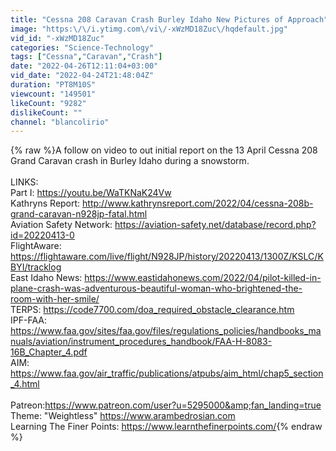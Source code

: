 ```yaml
---
title: "Cessna 208 Caravan Crash Burley Idaho New Pictures of Approach"
image: "https:\/\/i.ytimg.com\/vi\/-xWzMD18Zuc\/hqdefault.jpg"
vid_id: "-xWzMD18Zuc"
categories: "Science-Technology"
tags: ["Cessna","Caravan","Crash"]
date: "2022-04-26T12:11:04+03:00"
vid_date: "2022-04-24T21:48:04Z"
duration: "PT8M10S"
viewcount: "149501"
likeCount: "9282"
dislikeCount: ""
channel: "blancolirio"
---
```

{% raw %}A follow on video to out initial report on the 13 April Cessna 208 Grand Caravan crash in Burley Idaho during a snowstorm.<br /><br />LINKS:<br />Part I: <a rel="nofollow" target="blank" href="https://youtu.be/WaTKNaK24Vw">https://youtu.be/WaTKNaK24Vw</a><br />Kathryns Report: <a rel="nofollow" target="blank" href="http://www.kathrynsreport.com/2022/04/cessna-208b-grand-caravan-n928jp-fatal.html">http://www.kathrynsreport.com/2022/04/cessna-208b-grand-caravan-n928jp-fatal.html</a><br />Aviation Safety Network: <a rel="nofollow" target="blank" href="https://aviation-safety.net/database/record.php?id=20220413-0">https://aviation-safety.net/database/record.php?id=20220413-0</a><br />FlightAware: <a rel="nofollow" target="blank" href="https://flightaware.com/live/flight/N928JP/history/20220413/1300Z/KSLC/KBYI/tracklog">https://flightaware.com/live/flight/N928JP/history/20220413/1300Z/KSLC/KBYI/tracklog</a><br />East Idaho News: <a rel="nofollow" target="blank" href="https://www.eastidahonews.com/2022/04/pilot-killed-in-plane-crash-was-adventurous-beautiful-woman-who-brightened-the-room-with-her-smile/">https://www.eastidahonews.com/2022/04/pilot-killed-in-plane-crash-was-adventurous-beautiful-woman-who-brightened-the-room-with-her-smile/</a><br />TERPS: <a rel="nofollow" target="blank" href="https://code7700.com/doa_required_obstacle_clearance.htm">https://code7700.com/doa_required_obstacle_clearance.htm</a><br />IPF-FAA: <a rel="nofollow" target="blank" href="https://www.faa.gov/sites/faa.gov/files/regulations_policies/handbooks_manuals/aviation/instrument_procedures_handbook/FAA-H-8083-16B_Chapter_4.pdf">https://www.faa.gov/sites/faa.gov/files/regulations_policies/handbooks_manuals/aviation/instrument_procedures_handbook/FAA-H-8083-16B_Chapter_4.pdf</a><br />AIM: <a rel="nofollow" target="blank" href="https://www.faa.gov/air_traffic/publications/atpubs/aim_html/chap5_section_4.html">https://www.faa.gov/air_traffic/publications/atpubs/aim_html/chap5_section_4.html</a><br /><br />Patreon:<a rel="nofollow" target="blank" href="https://www.patreon.com/user?u=5295000&amp;fan_landing=true">https://www.patreon.com/user?u=5295000&amp;fan_landing=true</a><br />Theme: &quot;Weightless&quot; <a rel="nofollow" target="blank" href="https://www.arambedrosian.com">https://www.arambedrosian.com</a><br />Learning The Finer Points: <a rel="nofollow" target="blank" href="https://www.learnthefinerpoints.com/">https://www.learnthefinerpoints.com/</a>{% endraw %}
